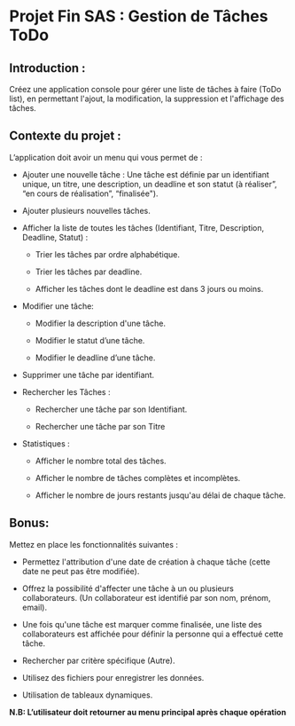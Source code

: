 # Projet Fin SAS : Gestion de Tâches ToDo

## Introduction : 

Créez une application console pour gérer une liste de tâches à faire (ToDo list), en permettant l'ajout, la modification, la suppression et l'affichage des tâches.

## Contexte du projet :

L’application doit avoir un menu qui vous permet de :


- Ajouter une nouvelle tâche : Une tâche est définie par un identifiant unique, un titre, une description, un deadline et son statut (à réaliser”, “en cours de réalisation”,  “finalisée").

- Ajouter plusieurs nouvelles tâches.

- Afficher la liste de toutes les tâches (Identifiant, Titre, Description, Deadline, Statut) :

    - Trier les tâches par ordre alphabétique.

    - Trier les tâches par deadline.

    - Afficher les tâches dont le deadline est dans 3 jours ou moins.

- Modifier une tâche:

    - Modifier la description d'une tâche.

    - Modifier le statut d’une tâche.

    - Modifier le deadline d’une tâche.

- Supprimer une tâche par identifiant.

- Rechercher les Tâches :

    - Rechercher une tâche par son Identifiant.

    - Rechercher une tâche par son Titre

- Statistiques :

    - Afficher le nombre total des tâches.

    - Afficher le nombre de tâches complètes et incomplètes.

    - Afficher le nombre de jours restants jusqu'au délai de chaque tâche.


## Bonus:

Mettez en place les fonctionnalités suivantes : 

- Permettez l'attribution d'une date de création à chaque tâche (cette date ne peut pas être modifiée). 

- Offrez la possibilité d'affecter une tâche à un ou plusieurs collaborateurs. (Un collaborateur est identifié par son nom, prénom, email).

- Une fois qu'une tâche est marquer comme finalisée, une liste des collaborateurs est affichée pour définir la personne qui a effectué cette tâche.

- Rechercher par critère spécifique (Autre).

- Utilisez des fichiers pour enregistrer les données. 

- Utilisation de tableaux dynamiques.

**N.B: L’utilisateur doit retourner au menu principal après chaque opération**